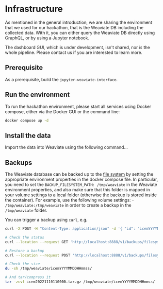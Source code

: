 # Infrastructure

As mentioned in the general introduction, we are sharing the environment that we used for our hackathon, that is the Weaviate DB including the collected data. With it, you can either query the Weaviate DB directly using GraphQL, or by using a Jupyter notebook.

The dashboard GUI, which is under development, isn't shared, nor is the whole pipeline. Please contact us if you are interested to learn more.

## Prerequisite

As a prerequisite, build the `jupyter-weaviate-interface`.

## Run the environment

To run the hackathon environment, please start all services using Docker compose, either via the Docker GUI or the command line:

```bash
docker compose up -d
```

## Install the data

Import the data into Weaviate using the following command...

## Backups

The Weaviate database can be backed up to the [file system](https://weaviate.io/developers/weaviate/current/configuration/backups.html#filesystem) by setting the appropriate environment properties in the docker compose file. In particular, you need to set the `BACKUP_FILESYSTEM_PATH: /tmp/weaviate` in the Weaviate environment properties, and also make sure that this folder is mapped in your volume settings to a local folder (otherwise the backup is stored inside the container). For example, use the following volume settings: `- /tmp/weaviate:/tmp/weaviate` in order to create a backup in the `/tmp/weaviate` folder.

You can trigger a backup using `curl`, e.g.

```bash
curl -X POST -H "Content-Type: application/json" -d '{ "id": "icemYYYYMMDDHHmmss" }' http://localhost:8888/v1/backups/filesystem

# Check the status
curl --location --request GET 'http://localhost:8888/v1/backups/filesystem/icemYYYYMMDDHHmmss'

# Restore a backup
curl --location --request POST 'http://localhost:8888/v1/backups/filesystem/icemYYYYMMDDHHmmss/restore' --header 'Content-Type: application/json' --data-raw '{}'

# Check the size
du -sh /tmp/weaviate/icemYYYYMMDDHHmmss/

# And tar/compress it
tar -zcvf icem20221110110000.tar.gz /tmp/weaviate/icemYYYYMMDDHHmmss/
```
